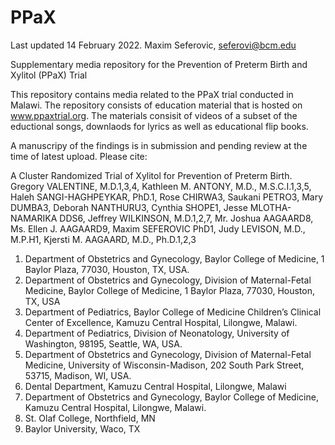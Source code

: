 # PPaX

Last updated 14 February 2022.
Maxim Seferovic, seferovi@bcm.edu

Supplementary media repository for the Prevention of Preterm Birth and Xylitol (PPaX) Trial

This repository contains media related to the PPaX trial conducted in Malawi. The repository consists of education material that is hosted on www.ppaxtrial.org. The materials consisit of videos of a subset of the eductional songs, downlaods for lyrics as well as educational flip books. 

A manuscripy of the findings is in submission and pending review at the time of latest upload. Please cite: 

A Cluster Randomized Trial of Xylitol for Prevention of Preterm Birth. Gregory VALENTINE, M.D.1,3,4, Kathleen M. ANTONY, M.D., M.S.C.I.1,3,5, Haleh SANGI-HAGHPEYKAR, PhD.1, Rose CHIRWA3, Saukani PETRO3, Mary DUMBA3, Deborah NANTHURU3, Cynthia SHOPE1, Jesse MLOTHA-NAMARIKA DDS6, Jeffrey WILKINSON, M.D.1,2,7, Mr. Joshua AAGAARD8, Ms. Ellen J. AAGAARD9, Maxim SEFEROVIC PhD1, Judy LEVISON, M.D., M.P.H1, Kjersti M. AAGAARD, M.D., Ph.D.1,2,3
1.	Department of Obstetrics and Gynecology, Baylor College of Medicine, 1 Baylor Plaza, 77030, Houston, TX, USA.
2.	Department of Obstetrics and Gynecology, Division of Maternal-Fetal Medicine, Baylor College of Medicine, 1 Baylor Plaza, 77030, Houston, TX, USA
3.	Department of Pediatrics, Baylor College of Medicine Children’s Clinical Center of Excellence, Kamuzu Central Hospital, Lilongwe, Malawi.
4.	Department of Pediatrics, Division of Neonatology, University of Washington, 98195, Seattle, WA, USA.
5.	Department of Obstetrics and Gynecology, Division of Maternal-Fetal Medicine, University of Wisconsin-Madison, 202 South Park Street, 53715, Madison, WI, USA.
6.	Dental Department, Kamuzu Central Hospital, Lilongwe, Malawi
7.	Department of Obstetrics and Gynecology, Baylor College of Medicine, Kamuzu Central Hospital, Lilongwe, Malawi.
8.	St. Olaf College, Northfield, MN
9.	Baylor University, Waco, TX


